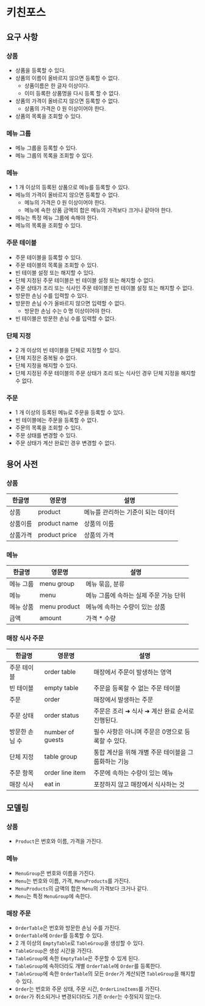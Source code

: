 # 키친포스

## 요구 사항

### 상품

* 상품을 등록할 수 있다.
* 상품의 이름이 올바르지 않으면 등록할 수 없다.
    * 상품이름은 한 글자 이상이다.
    * 이미 등록한 상품명을 다시 등록 할 수 없다.
* 상품의 가격이 올바르지 않으면 등록할 수 없다.
    * 상품의 가격은 0 원 이상이어야 한다.
* 상품의 목록을 조회할 수 있다.

### 메뉴 그룹

* 메뉴 그룹을 등록할 수 있다.
* 메뉴 그룹의 목록을 조회할 수 있다.

### 메뉴

* 1 개 이상의 등록된 상품으로 메뉴를 등록할 수 있다.
* 메뉴의 가격이 올바르지 않으면 등록할 수 없다.
    * 메뉴의 가격은 0 원 이상이어야 한다.
    * 메뉴에 속한 상품 금액의 합은 메뉴의 가격보다 크거나 같아야 한다.
* 메뉴는 특정 메뉴 그룹에 속해야 한다.
* 메뉴의 목록을 조회할 수 있다.

### 주문 테이블

* 주문 테이블을 등록할 수 있다.
* 주문 테이블의 목록을 조회할 수 있다.
* 빈 테이블 설정 또는 해지할 수 있다.
* 단체 지정된 주문 테이블은 빈 테이블 설정 또는 해지할 수 없다.
* 주문 상태가 조리 또는 식사인 주문 테이블은 빈 테이블 설정 또는 해지할 수 없다.
* 방문한 손님 수를 입력할 수 있다.
* 방문한 손님 수가 올바르지 않으면 입력할 수 없다.
    * 방문한 손님 수는 0 명 이상이어야 한다.
* 빈 테이블은 방문한 손님 수를 입력할 수 없다.

### 단체 지정

* 2 개 이상의 빈 테이블을 단체로 지정할 수 있다.
* 단체 지정은 중복될 수 없다.
* 단체 지정을 해지할 수 있다.
* 단체 지정된 주문 테이블의 주문 상태가 조리 또는 식사인 경우 단체 지정을 해지할 수 없다.

### 주문

* 1 개 이상의 등록된 메뉴로 주문을 등록할 수 있다.
* 빈 테이블에는 주문을 등록할 수 없다.
* 주문의 목록을 조회할 수 있다.
* 주문 상태를 변경할 수 있다.
* 주문 상태가 계산 완료인 경우 변경할 수 없다.

## 용어 사전

### 상품

| 한글명 | 영문명 | 설명 |
| --- | --- | --- |
| 상품 | product | 메뉴를 관리하는 기준이 되는 데이터 |
| 상품이름 | product name | 상품의 이름 |
| 상품가격 | product price | 상품의 가격 |

### 메뉴

| 한글명 | 영문명 | 설명 |
| --- | --- | --- |
| 메뉴 그룹 | menu group | 메뉴 묶음, 분류 |
| 메뉴 | menu | 메뉴 그룹에 속하는 실제 주문 가능 단위 |
| 메뉴 상품 | menu product | 메뉴에 속하는 수량이 있는 상품 |
| 금액 | amount | 가격 * 수량 |

### 매장 식사 주문

| 한글명 | 영문명 | 설명 |
| --- | --- | --- |
| 주문 테이블 | order table | 매장에서 주문이 발생하는 영역 |
| 빈 테이블 | empty table | 주문을 등록할 수 없는 주문 테이블 |
| 주문 | order | 매장에서 발생하는 주문 |
| 주문 상태 | order status | 주문은 조리 ➜ 식사 ➜ 계산 완료 순서로 진행된다. |
| 방문한 손님 수 | number of guests | 필수 사항은 아니며 주문은 0명으로 등록할 수 있다. |
| 단체 지정 | table group | 통합 계산을 위해 개별 주문 테이블을 그룹화하는 기능 |
| 주문 항목 | order line item | 주문에 속하는 수량이 있는 메뉴 |
| 매장 식사 | eat in | 포장하지 않고 매장에서 식사하는 것 |

## 모델링

### 상품

* `Product`은 번호와 이름, 가격을 가진다.

### 메뉴

* `MenuGroup`은 번호와 이름을 가진다.
* `Menu`는 번호와 이름, 가격, `MenuProducts`를 가진다.
* `MenuProducts`의 금액의 합은 `Menu`의 가격보다 크거나 같다.
* `Menu`는 특정 `MenuGroup`에 속한다.

### 매장 주문

* `OrderTable`은 번호와 방문한 손님 수를 가진다.
* `OrderTable`에 `Order`를 등록할 수 있다.
* 2 개 이상의 `EmptyTable`로 `TableGroup`을 생성할 수 있다.
* `TableGroup`은 생성 시간을 가진다.
* `TableGroup`에 속한 `EmptyTable`은 주문할 수 있게 된다.
* `TableGroup`에 속하더라도 개별 `OrderTable`에 `Order`를 등록한다.
* `TableGroup`에 속한 `OrderTable`의 모든 `Order`가 계산되면 `TableGroup`을 해지할 수 있다.
* `Order`는 번호와 주문 상태, 주문 시간, `OrderLineItems`를 가진다.
* `Order`가 취소되거나 변경되더라도 기존 `Order`는 수정되지 않는다.
